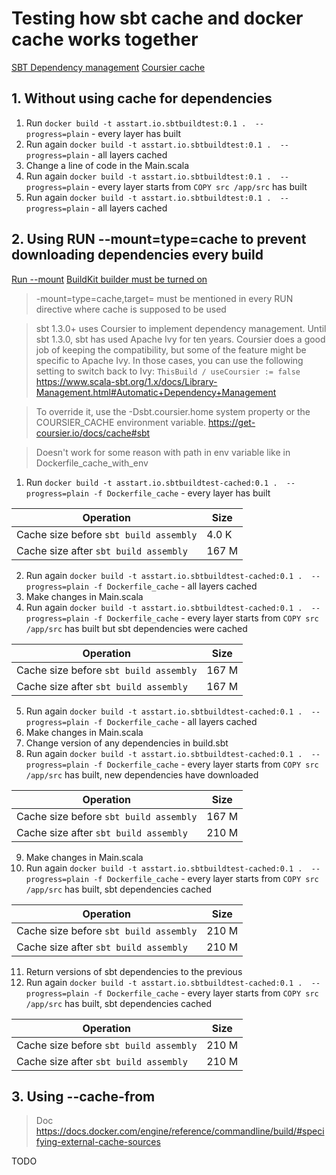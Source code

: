 # Testing how sbt cache and docker cache works together

[SBT Dependency management](https://www.scala-sbt.org/1.x/docs/Library-Dependencies.html)
[Coursier cache](https://get-coursier.io/docs/cache)

## 1. Without using cache for dependencies

1. Run ```docker build -t asstart.io.sbtbuildtest:0.1 .  --progress=plain``` - every layer has built
2. Run again ```docker build -t asstart.io.sbtbuildtest:0.1 .  --progress=plain``` - all layers cached
3. Change a line of code in the Main.scala
4. Run again ```docker build -t asstart.io.sbtbuildtest:0.1 .  --progress=plain``` - every layer starts from ```COPY src /app/src```
has built
5. Run again ```docker build -t asstart.io.sbtbuildtest:0.1 .  --progress=plain``` - all layers cached

## 2. Using RUN --mount=type=cache to prevent downloading dependencies every build

[Run --mount](https://docs.docker.com/engine/reference/builder/#run---mount)
[BuildKit builder must be turned on](https://docs.docker.com/build/buildkit/)

> -mount=type=cache,target=<path> must be mentioned in every RUN directive where cache is supposed to be used

> sbt 1.3.0+ uses Coursier to implement dependency management.
> Until sbt 1.3.0, sbt has used Apache Ivy for ten years.
> Coursier does a good job of keeping the compatibility, but some of the feature might be specific to Apache Ivy.
> In those cases, you can use the following setting to switch back to Ivy: ```ThisBuild / useCoursier := false```
> https://www.scala-sbt.org/1.x/docs/Library-Management.html#Automatic+Dependency+Management

> To override it, use the -Dsbt.coursier.home system property or the COURSIER_CACHE environment variable.
> https://get-coursier.io/docs/cache#sbt

> Doesn't work for some reason with path in env variable like in Dockerfile_cache_with_env

1. Run ```docker build -t asstart.io.sbtbuildtest-cached:0.1 .  --progress=plain -f Dockerfile_cache``` - every layer has built 

Operation | Size
--- | ---
Cache size before ```sbt build assembly``` | 4.0 K
Cache size after ```sbt build assembly``` | 167 M

2. Run again ```docker build -t asstart.io.sbtbuildtest-cached:0.1 .  --progress=plain -f Dockerfile_cache``` - all layers cached
3. Make changes in Main.scala
4. Run again ```docker build -t asstart.io.sbtbuildtest-cached:0.1 .  --progress=plain -f Dockerfile_cache``` - every layer starts from ```COPY src /app/src```
   has built but sbt dependencies were cached

Operation | Size
--- | ---
Cache size before ```sbt build assembly``` | 167 M
Cache size after ```sbt build assembly``` | 167 M

5. Run again ```docker build -t asstart.io.sbtbuildtest-cached:0.1 .  --progress=plain -f Dockerfile_cache``` - all layers cached
6. Make changes in Main.scala
7. Change version of any dependencies in build.sbt
8. Run again ```docker build -t asstart.io.sbtbuildtest-cached:0.1 .  --progress=plain -f Dockerfile_cache``` - every layer starts from ```COPY src /app/src```
   has built, new dependencies have downloaded

Operation | Size
--- | ---
Cache size before ```sbt build assembly``` | 167 M
Cache size after ```sbt build assembly``` | 210 M

9. Make changes in Main.scala
10. Run again ```docker build -t asstart.io.sbtbuildtest-cached:0.1 .  --progress=plain -f Dockerfile_cache``` - every layer starts from ```COPY src /app/src```
       has built, sbt dependencies cached

Operation | Size
--- | ---
Cache size before ```sbt build assembly``` | 210 M
Cache size after ```sbt build assembly``` | 210 M

11. Return versions of sbt dependencies to the previous
12. Run again ```docker build -t asstart.io.sbtbuildtest-cached:0.1 .  --progress=plain -f Dockerfile_cache``` - every layer starts from ```COPY src /app/src```
    has built, sbt dependencies cached

Operation | Size
--- | ---
Cache size before ```sbt build assembly``` | 210 M
Cache size after ```sbt build assembly``` | 210 M

## 3. Using --cache-from <img>

> Doc https://docs.docker.com/engine/reference/commandline/build/#specifying-external-cache-sources 

TODO